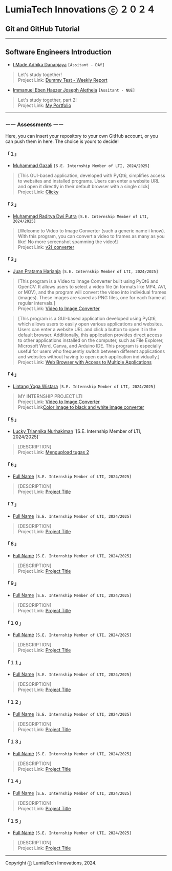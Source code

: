 # LumiaTech Innovations ⓒ ２０２４

## Git and GitHub Tutorial

---
## Software Engineers Introduction

- [I Made Adhika Dananjaya](https://github.com/kingofaris) `[Assitant - DAY]`

> Let's study together!  
> Project Link: [Dummy Test - Weekly Report](https://github.com/kingofaris/weekly-report)

- [Immanuel Eben Haezer Joseph Aletheia](https://github.com/kingofaris) `[Assitant - NUE]`

> Let's study together, part 2!  
> Project Link: [My Portfolio](https://eintswavex.github.io)

---

### ーー Assessments ーー

Here, you can insert your repository to your own GitHub account, or you can push them in here. The choice is yours to decide!

#### 「１」

- [Muhammad Gazali](https://github.com/xagafax) `[S.E. Internship Member of LTI, 2024/2025]`

> [This GUI-based application, developed with PyQt6, simplifies access to websites and installed programs. Users can enter a website URL and open it directly in their default browser with a single click]  
> Project Link: [Clicky](https://github.com/xagafax/belajar)

#### 「２」

- [Muhammad Raditya Dwi Putra](https://github.com/petorikooru) `[S.E. Internship Member of LTI, 2024/2025]`

> [Welcome to Video to Image Converter (such a generic name i know). With this program, you can convert a video to frames as many as you like! No more screenshot spamming the video!]  
> Project Link: [v2i_converter](https://github.com/petorikooru/v2i_converter)

#### 「３」

- [Juan Pratama Harianja](https://github.com/juuneverseen) `[S.E. Internship Member of LTI, 2024/2025]`

> [This program is a Video to Image Converter built using PyQt6 and OpenCV. It allows users to select a video file (in formats like MP4, AVI, or MOV), and the program will convert the video into individual frames (images). These images are saved as PNG files, one for each frame at regular intervals.]  
> Project Link: [Video to Image Converter](https://github.com/juuneverseen/My_Project/tree/main/Tugas_Bonus)

> [This program is a GUI-based application developed using PyQt6, which allows users to easily open various applications and websites. Users can enter a website URL and click a button to open it in the default browser. Additionally, this application provides direct access to other applications installed on the computer, such as File Explorer, Microsoft Word, Canva, and Arduino IDE. This program is especially useful for users who frequently switch between different applications and websites without having to open each application individually.]
> Project Link: [Web Browser with Access to Multiple Applications](https://github.com/juuneverseen/My_Project/tree/main/Tugas_Normal)

#### 「４」

- [Lintang Yoga Wistara](https://github.com/linseayw) `[S.E. Internship Member of LTI, 2024/2025]`
> MY INTERNSHIP PROJECT LTI  
> Project Link: [Video to Image Converter](https://github.com/linseayw/testLTI/tree/c514985472c1eb429427dd7e2684d28e43b04c53/Video%20to%20Image%20Converter)  
> Project Link[Color image to black and white image converter](https://github.com/linseayw/testLTI/tree/b062fd9f08e483deb16c8d42358c1c3835fbdd87/Video%20to%20Image%20Converter)

#### 「５」

- [Lucky Triannika Nurhakiman]([https://www.google.com](https://github.com/triannika)) `[S.E. Internship Member of LTI, 2024/2025]`

> [DESCRIPTION]  
> Project Link: [Mengupload tugas 2]([https://www.google.com](https://github.com/triannika/LTI-GitTutorial/tree/master/Triannika))

#### 「６」

- [Full Name](https://www.google.com) `[S.E. Internship Member of LTI, 2024/2025]`

> [DESCRIPTION]  
> Project Link: [Project Title](https://www.google.com)

#### 「７」

- [Full Name](https://www.google.com) `[S.E. Internship Member of LTI, 2024/2025]`

> [DESCRIPTION]  
> Project Link: [Project Title](https://www.google.com)

#### 「８」

- [Full Name](https://www.google.com) `[S.E. Internship Member of LTI, 2024/2025]`

> [DESCRIPTION]  
> Project Link: [Project Title](https://www.google.com)

#### 「９」

- [Full Name](https://www.google.com) `[S.E. Internship Member of LTI, 2024/2025]`

> [DESCRIPTION]  
> Project Link: [Project Title](https://www.google.com)

#### 「１０」

- [Full Name](https://www.google.com) `[S.E. Internship Member of LTI, 2024/2025]`

> [DESCRIPTION]  
> Project Link: [Project Title](https://www.google.com)

#### 「１１」

- [Full Name](https://www.google.com) `[S.E. Internship Member of LTI, 2024/2025]`

> [DESCRIPTION]  
> Project Link: [Project Title](https://www.google.com)

#### 「１２」

- [Full Name](https://www.google.com) `[S.E. Internship Member of LTI, 2024/2025]`

> [DESCRIPTION]  
> Project Link: [Project Title](https://www.google.com)

#### 「１３」

- [Full Name](https://www.google.com) `[S.E. Internship Member of LTI, 2024/2025]`

> [DESCRIPTION]  
> Project Link: [Project Title](https://www.google.com)

#### 「１４」

- [Full Name](https://www.google.com) `[S.E. Internship Member of LTI, 2024/2025]`

> [DESCRIPTION]  
> Project Link: [Project Title](https://www.google.com)

#### 「１５」

- [Full Name](https://www.google.com) `[S.E. Internship Member of LTI, 2024/2025]`

> [DESCRIPTION]  
> Project Link: [Project Title](https://www.google.com)

---

Copyright ⓒ LumiaTech Innovations, 2024.
